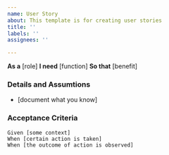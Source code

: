 ```yaml
---
name: User Story
about: This template is for creating user stories
title: ''
labels: ''
assignees: ''

---
```


**As a** [role]
**I need** [function]
**So that** [benefit]

### Details and Assumtions
* [document what you know]

### Acceptance Criteria

```gherkin
Given [some context]
When [certain action is taken]
When [the outcome of action is observed]
```

